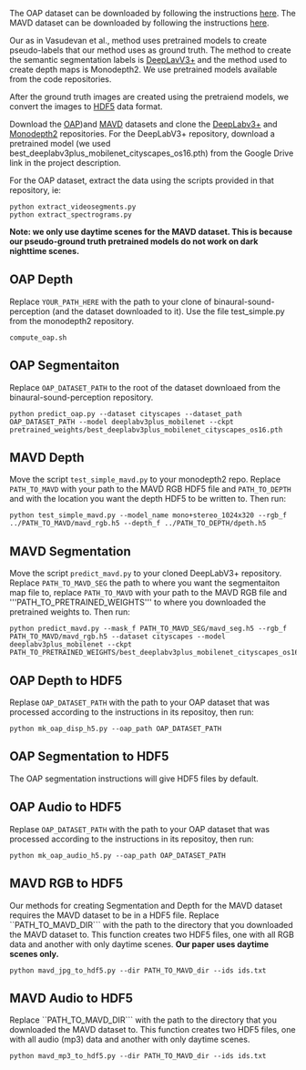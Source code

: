 The OAP dataset can be downloaded by following the instructions [here](https://github.com/arunbalajeev/binaural-sound-perception). The MAVD dataset can be downloaded by following the instructions [here](https://github.com/robot-learning-freiburg/MM-DistillNet).

Our as in Vasudevan et al., method uses pretrained models to create pseudo-labels that our method uses as ground truth. The method to create the semantic segmentation labels is [DeepLavV3+](https://github.com/VainF/DeepLabV3Plus-Pytorch) and the method used to create depth maps is Monodepth2. We use pretrained models available from the code repositories.

After the ground truth images are created using the pretraiend models, we convert the images to [HDF5](https://www.h5py.org/) data format.

Download the [OAP](https://github.com/arunbalajeev/binaural-sound-perception))and [MAVD](https://github.com/robot-learning-freiburg/MM-DistillNet) datasets and clone the [DeepLabv3+](https://github.com/VainF/DeepLabV3Plus-Pytorch) and [Monodepth2](https://github.com/nianticlabs/monodepth2) repositories. For the DeepLabV3+ repository, download a pretrained model (we used best_deeplabv3plus_mobilenet_cityscapes_os16.pth) from the Google Drive link in the project description. 

For the OAP dataset, extract the data using the scripts provided in that repository, ie:

```
python extract_videosegments.py
python extract_spectrograms.py
```

**Note: we only use daytime scenes for the MAVD dataset. This is because our pseudo-ground truth pretrained models do not work on dark nighttime scenes.**

## OAP Depth

Replace ```YOUR_PATH_HERE``` with the path to your clone of binaural-sound-perception (and the dataset downloaded to it). Use the file test_simple.py from the monodepth2 repository.

```
compute_oap.sh
```

## OAP Segmentaiton

Replace ```OAP_DATASET_PATH``` to the root of the dataset downloaed from the binaural-sound-perception repository.

```
python predict_oap.py --dataset cityscapes --dataset_path OAP_DATASET_PATH --model deeplabv3plus_mobilenet --ckpt pretrained_weights/best_deeplabv3plus_mobilenet_cityscapes_os16.pth
```

## MAVD Depth

Move the script ```test_simple_mavd.py``` to your monodepth2 repo. Replace ```PATH_TO_MAVD``` with your path to the MAVD RGB HDF5 file and ```PATH_TO_DEPTH``` and with the location you want the depth HDF5 to be written to. Then run:

```
python test_simple_mavd.py --model_name mono+stereo_1024x320 --rgb_f ../PATH_TO_MAVD/mavd_rgb.h5 --depth_f ../PATH_TO_DEPTH/dpeth.h5
```

## MAVD Segmentation

Move the script ```predict_mavd.py``` to your cloned DeepLabV3+ repository. Replace ```PATH_TO_MAVD_SEG``` the path to where you want the segmentaiton map file to, replace ```PATH_TO_MAVD``` with your path to the MAVD RGB file and '''PATH_TO_PRETRAINED_WEIGHTS''' to where you downloaded the pretrained weights to. Then run:

```
python predict_mavd.py --mask_f PATH_TO_MAVD_SEG/mavd_seg.h5 --rgb_f PATH_TO_MAVD/mavd_rgb.h5 --dataset cityscapes --model deeplabv3plus_mobilenet --ckpt PATH_TO_PRETRAINED_WEIGHTS/best_deeplabv3plus_mobilenet_cityscapes_os16.pth
```

## OAP Depth to HDF5

Replase ```OAP_DATASET_PATH``` with the path to your OAP dataset that was processed according to the instructions in its repositoy, then run:

```
python mk_oap_disp_h5.py --oap_path OAP_DATASET_PATH
```

## OAP Segmentation to HDF5

The OAP segmentation instructions will give HDF5 files by default.

## OAP Audio to HDF5

Replase ```OAP_DATASET_PATH``` with the path to your OAP dataset that was processed according to the instructions in its repositoy, then run:

```
python mk_oap_audio_h5.py --oap_path OAP_DATASET_PATH
```

## MAVD RGB to HDF5

Our methods for creating Segmentation and Depth for the MAVD dataset requires the MAVD dataset to be in a HDF5 file. Replace ``PATH_TO_MAVD_DIR``` with the path to the directory that you downloaded the MAVD dataset to. This function creates two HDF5 files, one with all RGB data and another with only daytime scenes. **Our paper uses daytime scenes only.**

```
python mavd_jpg_to_hdf5.py --dir PATH_TO_MAVD_dir --ids ids.txt
```

## MAVD Audio to HDF5

Replace ``PATH_TO_MAVD_DIR``` with the path to the directory that you downloaded the MAVD dataset to. This function creates two HDF5 files, one with all audio (mp3) data and another with only daytime scenes. 

```
python mavd_mp3_to_hdf5.py --dir PATH_TO_MAVD_dir --ids ids.txt